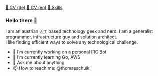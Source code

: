 [📜 CV (de)](https://github.com/thomasschuiki/thomasschuiki/releases/download/latest/DI.Thomas.Schuiki.-.CV.de.pdf) [📜 CV (en)](https://github.com/thomasschuiki/thomasschuiki/releases/download/latest/DI.Thomas.Schuiki.-.CV.en.pdf) [🤹 Skills](cv/skills.yml)
### Hello there 👋

I am an austrian 🇦🇹 based technology geek and nerd. I am a generalist programmer, infrastructure guy and solution architect.  
I like finding efficient ways to solve any technological challenge. 

- 🔭 I’m currently working on a personal [IRC Bot](https://github.com/thomasschuiki/go-ircbot)
- 🌱 I’m currently learning Go, AWS
- 💬 Ask me about anything
- 📫 How to reach me: @thomasschuiki

<!--
**thomasschuiki/thomasschuiki** is a ✨ _special_ ✨ repository because its `README.md` (this file) appears on your GitHub profile.
-->
